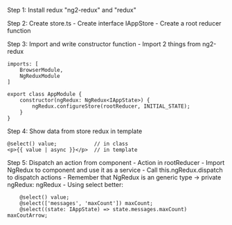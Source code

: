Step 1: Install redux "ng2-redux" and "redux" 

Step 2: Create store.ts
    - Create interface IAppStore 
    - Create a root reducer function

Step 3: Import and write constructor function
    - Import 2 things from ng2-redux

    imports: [
        BrowserModule,
        NgReduxModule
    ]

    export class AppModule {
        constructor(ngRedux: NgRedux<IAppState>) {
            ngRedux.configureStore(rootReducer, INITIAL_STATE);
        }
    }

Step 4: Show data from store redux in template
    
    @select() value;            // in class
    <p>{{ value | async }}</p>  // in template

Step 5: Dispatch an action from component
    - Action in rootReducer
    - Import NgRedux to component and use it as a service
    - Call this.ngRedux.dispatch to dispatch actions
    - Remember that NgRedux is an generic type -> private ngRedux: ngRedux<IAppState>
    - Using select better:
    
        @select() value;
        @select(['messages', 'maxCount']) maxCount;
        @select((state: IAppState) => state.messages.maxCount) maxCoutArrow;
        